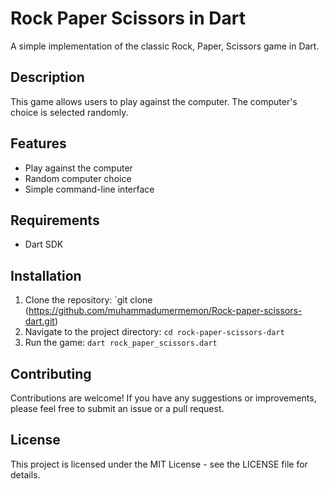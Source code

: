 
# Rock Paper Scissors in Dart
A simple implementation of the classic Rock, Paper, Scissors game in Dart.

## Description
This game allows users to play against the computer. The computer's choice is selected randomly.

## Features
- Play against the computer
- Random computer choice
- Simple command-line interface

## Requirements
- Dart SDK

## Installation
1. Clone the repository: `git clone (https://github.com/muhammadumermemon/Rock-paper-scissors-dart.git)
2. Navigate to the project directory: `cd rock-paper-scissors-dart`
3. Run the game: `dart rock_paper_scissors.dart`

## Contributing
Contributions are welcome! If you have any suggestions or improvements, please feel free to submit an issue or a pull request.

## License
This project is licensed under the MIT License - see the LICENSE file for details.
